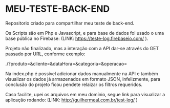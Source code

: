 # MEU-TESTE-BACK-END
Repositorio criado para compartilhar meu teste de back-end.

Os Scripts são em Php e Javascript, e para base de dados foi usado o uma base pública no 
Firebase: (LINK: https://teste-log.firebaseio.com/ ).

Projeto não finalizado, mas a interação com a API dar-se através do GET passado por URL, conforme exemplo:

./?produto=<NOME-DO-PRODUO>&cliente=<UF-CLIENTE>&dataHora=<DATA-HORA>&categoria=<CATEGORIA>&operacao=<OPERACAO-REALIZADA>

Na index.php é possível adicionar dados manualmente na API e também visualizar os dados já armazenados em formato JSON, infelizmente, para conclusão do projeto ficou pendete relaizar os filtros requeridos.

Caso facilite, upei os arquivos em meu domínio, segue link para visualizar a aplicação rodando: (LINK: http://guilhermeal.com.br/test-log/ )
